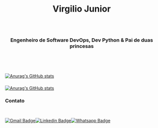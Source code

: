 <!--
**hudshowdr90/hudshowdr90** is a  _special_ ✨ repository because its `README.md` (this file) appears on your GitHub profile.

Here are some ideas to get you started:

- 🔭 I’m currently working on ...
- 🌱 I’m currently learning ...
- 👯 I’m looking to collaborate on ...
- 🤔 I’m looking for help with ...
- 
- 📫 How to reach me: ...
- 😄 Pronouns: ...
-  Fun fact: ...
-->



<h1 align="center">Virgilio Junior</h1>

</br></br>


### <p align="center"> Engenheiro de Software DevOps, Dev Python & Pai de duas princesas </p>
###
###
###


</br></br>


###

[![Anurag's GitHub stats](https://github-readme-stats.vercel.app/api?username=virgiliojr94)](https://github.com/anuraghazra/github-readme-stats)

###

[![Anurag's GitHub stats](https://github-readme-stats.vercel.app/api/top-langs/?username=virgiliojr94)](https://github.com/anuraghazra/github-readme-stats)


### Contato

</br>

[![Gmail Badge](https://img.shields.io/badge/Gmail-D14836?style=for-the-badge&logo=gmail&logoColor=white&link=mailto:virgilio.junior@hotmail.com)](mailto:virgilio.junior@hotmail.com)[![Linkedin Badge](https://img.shields.io/badge/LinkedIn-0077B5?style=for-the-badge&logo=linkedin&logoColor=white&link=https://www.linkedin.com/in/virgiliojunior94/)](https://www.linkedin.com/in/virgiliojunior94/)[![Whatsapp Badge](https://img.shields.io/badge/WhatsApp-25D366?style=for-the-badge&logo=whatsapp&logoColor=white&link=https://api.whatsapp.com/send?phone=5595981121572)](https://api.whatsapp.com/send?phone=5595981121572)

### 

